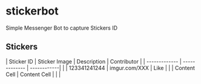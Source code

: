 # stickerbot
Simple Messenger Bot to capture Stickers ID

## Stickers

| Sticker ID    | Sticker Image  | Description | Contributor |
| ------------- | -------------  | ------------|             |
| 123341241244  | imgur.com/XXX  | Like        |             |
| Content Cell  | Content Cell   |             |             |
